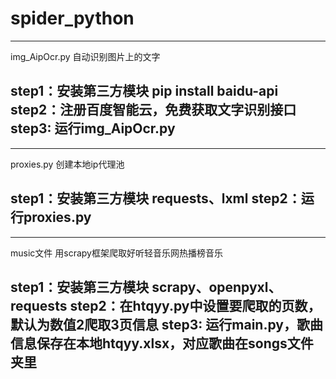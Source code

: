 # spider_python

--------------------------------------
img_AipOcr.py  自动识别图片上的文字

step1：安装第三方模块 pip install baidu-api
step2：注册百度智能云，免费获取文字识别接口
step3: 运行img_AipOcr.py
--------------------------------------

--------------------------------------
proxies.py  创建本地ip代理池

step1：安装第三方模块 requests、lxml 
step2：运行proxies.py
--------------------------------------

--------------------------------------
music文件	用scrapy框架爬取好听轻音乐网热播榜音乐			

step1：安装第三方模块 scrapy、openpyxl、requests
step2：在htqyy.py中设置要爬取的页数，默认为数值2爬取3页信息
step3: 运行main.py，歌曲信息保存在本地htqyy.xlsx，对应歌曲在songs文件夹里
--------------------------------------